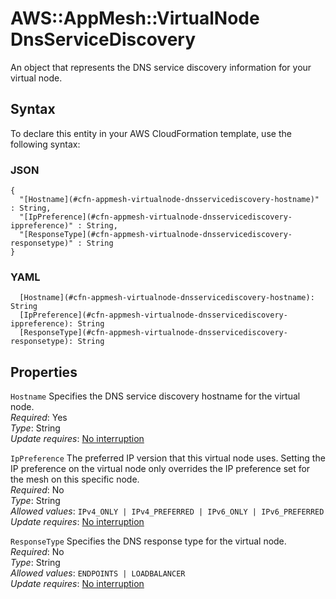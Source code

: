 # AWS::AppMesh::VirtualNode DnsServiceDiscovery<a name="aws-properties-appmesh-virtualnode-dnsservicediscovery"></a>

An object that represents the DNS service discovery information for your virtual node\.

## Syntax<a name="aws-properties-appmesh-virtualnode-dnsservicediscovery-syntax"></a>

To declare this entity in your AWS CloudFormation template, use the following syntax:

### JSON<a name="aws-properties-appmesh-virtualnode-dnsservicediscovery-syntax.json"></a>

```
{
  "[Hostname](#cfn-appmesh-virtualnode-dnsservicediscovery-hostname)" : String,
  "[IpPreference](#cfn-appmesh-virtualnode-dnsservicediscovery-ippreference)" : String,
  "[ResponseType](#cfn-appmesh-virtualnode-dnsservicediscovery-responsetype)" : String
}
```

### YAML<a name="aws-properties-appmesh-virtualnode-dnsservicediscovery-syntax.yaml"></a>

```
  [Hostname](#cfn-appmesh-virtualnode-dnsservicediscovery-hostname): String
  [IpPreference](#cfn-appmesh-virtualnode-dnsservicediscovery-ippreference): String
  [ResponseType](#cfn-appmesh-virtualnode-dnsservicediscovery-responsetype): String
```

## Properties<a name="aws-properties-appmesh-virtualnode-dnsservicediscovery-properties"></a>

`Hostname`  <a name="cfn-appmesh-virtualnode-dnsservicediscovery-hostname"></a>
Specifies the DNS service discovery hostname for the virtual node\.   
*Required*: Yes  
*Type*: String  
*Update requires*: [No interruption](https://docs.aws.amazon.com/AWSCloudFormation/latest/UserGuide/using-cfn-updating-stacks-update-behaviors.html#update-no-interrupt)

`IpPreference`  <a name="cfn-appmesh-virtualnode-dnsservicediscovery-ippreference"></a>
The preferred IP version that this virtual node uses\. Setting the IP preference on the virtual node only overrides the IP preference set for the mesh on this specific node\.  
*Required*: No  
*Type*: String  
*Allowed values*: `IPv4_ONLY | IPv4_PREFERRED | IPv6_ONLY | IPv6_PREFERRED`  
*Update requires*: [No interruption](https://docs.aws.amazon.com/AWSCloudFormation/latest/UserGuide/using-cfn-updating-stacks-update-behaviors.html#update-no-interrupt)

`ResponseType`  <a name="cfn-appmesh-virtualnode-dnsservicediscovery-responsetype"></a>
Specifies the DNS response type for the virtual node\.  
*Required*: No  
*Type*: String  
*Allowed values*: `ENDPOINTS | LOADBALANCER`  
*Update requires*: [No interruption](https://docs.aws.amazon.com/AWSCloudFormation/latest/UserGuide/using-cfn-updating-stacks-update-behaviors.html#update-no-interrupt)